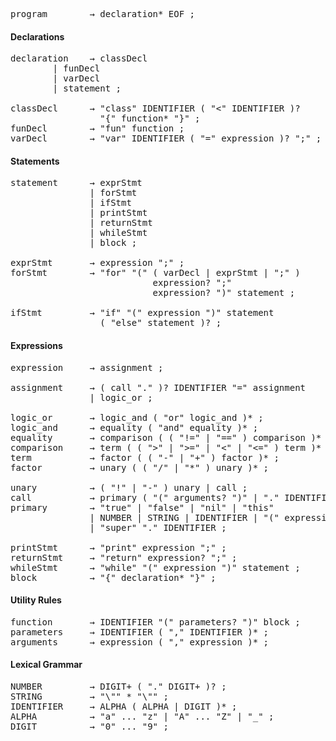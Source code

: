 
<pre>
program        → declaration* EOF ;
</pre>

#### Declarations

<pre>
declaration    → classDecl   
		| funDecl   
  		| varDecl   
		| statement ;

classDecl      → "class" IDENTIFIER ( "<" IDENTIFIER )?   
                 "{" function* "}" ;   
funDecl        → "fun" function ;   
varDecl        → "var" IDENTIFIER ( "=" expression )? ";" ;   
</pre>

#### Statements

<pre>
statement      → exprStmt
               | forStmt
               | ifStmt
               | printStmt
               | returnStmt
               | whileStmt
               | block ;

exprStmt       → expression ";" ;
forStmt        → "for" "(" ( varDecl | exprStmt | ";" )
                           expression? ";"
                           expression? ")" statement ;
	
ifStmt         → "if" "(" expression ")" statement
                 ( "else" statement )? ;
</pre>
	
#### Expressions

<pre>
expression     → assignment ;

assignment     → ( call "." )? IDENTIFIER "=" assignment
               | logic_or ;

logic_or       → logic_and ( "or" logic_and )* ;
logic_and      → equality ( "and" equality )* ;
equality       → comparison ( ( "!=" | "==" ) comparison )* ;
comparison     → term ( ( ">" | ">=" | "<" | "<=" ) term )* ;
term           → factor ( ( "-" | "+" ) factor )* ;
factor         → unary ( ( "/" | "*" ) unary )* ;

unary          → ( "!" | "-" ) unary | call ;
call           → primary ( "(" arguments? ")" | "." IDENTIFIER )* ;
primary        → "true" | "false" | "nil" | "this"
               | NUMBER | STRING | IDENTIFIER | "(" expression ")"
               | "super" "." IDENTIFIER ;
	
printStmt      → "print" expression ";" ;
returnStmt     → "return" expression? ";" ;
whileStmt      → "while" "(" expression ")" statement ;
block          → "{" declaration* "}" ;
</pre>

#### Utility Rules

<pre>
function       → IDENTIFIER "(" parameters? ")" block ;
parameters     → IDENTIFIER ( "," IDENTIFIER )* ;
arguments      → expression ( "," expression )* ;
</pre>

#### Lexical Grammar

<pre>
NUMBER         → DIGIT+ ( "." DIGIT+ )? ;
STRING         → "\"" <any char except "\"">* "\"" ;
IDENTIFIER     → ALPHA ( ALPHA | DIGIT )* ;
ALPHA          → "a" ... "z" | "A" ... "Z" | "_" ;
DIGIT          → "0" ... "9" ;
</pre>
